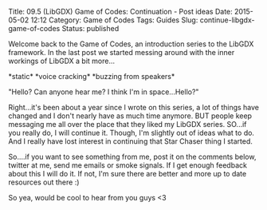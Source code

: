 Title: 09.5 (LibGDX) Game of Codes: Continuation - Post ideas
Date: 2015-05-02 12:12
Category: Game of Codes
Tags: Guides
Slug: continue-libgdx-game-of-codes
Status: published

Welcome back to the Game of Codes, an introduction series to the LibGDX
framework. In the last post we started messing around with the inner
workings of LibGDX a bit more...

\*static\* \*voice cracking\* \*buzzing from speakers\*

"Hello? Can anyone hear me? I think I'm in space...Hello?"

Right...it's been about a year since I wrote on this series, a lot of
things have changed and I don't nearly have as much time anymore. BUT
people keep messaging me all over the place that they liked my LibGDX
series. SO...if you really do, I will continue it. Though, I'm slightly
out of ideas what to do. And I really have lost interest in continuing
that Star Chaser thing I started.

So....if you want to see something from me, post it on the comments
below, twitter at me, send me emails or smoke signals. If I get enough
feedback about this I will do it. If not, I'm sure there are better and
more up to date resources out there :)

So yea, would be cool to hear from you guys \<3
